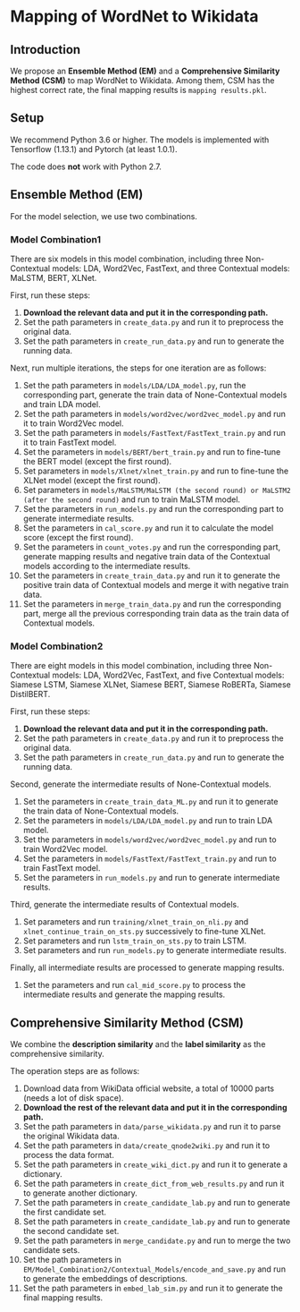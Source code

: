 # Mapping of WordNet to Wikidata



## Introduction

We propose an **Ensemble Method (EM)** and a **Comprehensive Similarity Method (CSM)** to map WordNet to Wikidata. Among them, CSM has the highest correct rate, the final mapping results is `mapping results.pkl`.



## Setup

We recommend Python 3.6 or higher. The models is implemented with Tensorflow (1.13.1) and Pytorch (at least 1.0.1).

The code does **not** work with Python 2.7.



## Ensemble Method (EM)

For the model selection, we use two combinations.

### Model Combination1

There are six models in this model combination, including three Non-Contextual models: LDA, Word2Vec, FastText, and three Contextual models: MaLSTM, BERT, XLNet.

First, run these steps:

1. **Download the relevant data and put it in the corresponding path.**
2. Set the path parameters in `create_data.py` and run it to preprocess the original data.
3. Set the path parameters in `create_run_data.py` and run to generate the running data.

Next, run multiple iterations, the steps for one iteration are as follows:

1. Set the path parameters in `models/LDA/LDA_model.py`, run the corresponding part, generate the train data of None-Contextual models and train LDA model.
2. Set the path parameters in `models/word2vec/word2vec_model.py` and run it to train Word2Vec model.
3. Set the path parameters in `models/FastText/FastText_train.py` and run it to train FastText model.
4. Set the parameters in `models/BERT/bert_train.py` and run to fine-tune the BERT model (except the first round).
5. Set parameters in `models/Xlnet/xlnet_train.py` and run to fine-tune the XLNet model (except the first round).
6. Set parameters in `models/MaLSTM/MaLSTM (the second round) or MaLSTM2 (after the second round)` and run to train MaLSTM model.
7. Set the parameters in `run_models.py` and run the corresponding part to generate intermediate results.
8. Set the parameters in `cal_score.py` and run it to calculate the model score (except the first round).
9. Set the parameters in `count_votes.py` and run the corresponding part, generate mapping results and negative train data of the Contextual models according to the intermediate results.
10. Set the parameters in `create_train_data.py` and run it to generate the positive train data of Contextual models and merge it with negative train data.
11. Set the parameters in `merge_train_data.py` and run the corresponding part, merge all the previous corresponding train data as the train data of Contextual models.

### Model Combination2

There are eight models in this model combination, including three Non-Contextual models: LDA, Word2Vec, FastText, and five Contextual models: Siamese LSTM, Siamese XLNet, Siamese BERT, Siamese RoBERTa, Siamese DistilBERT.

First, run these steps:

1. **Download the relevant data and put it in the corresponding path.**
2. Set the path parameters in `create_data.py` and run it to preprocess the original data.
3. Set the path parameters in `create_run_data.py` and run to generate the running data.

Second, generate the intermediate results of None-Contextual models.

1. Set the parameters in `create_train_data_ML.py` and run it to generate the train data of None-Contextual models.
2. Set the parameters in `models/LDA/LDA_model.py` and run to train LDA model.
3. Set the parameters in `models/word2vec/word2vec_model.py` and run to train Word2Vec model.
4. Set the parameters in `models/FastText/FastText_train.py` and run to train FastText model.
5. Set the parameters in `run_models.py` and run to generate intermediate results.

Third, generate the intermediate results of Contextual models.

1. Set parameters and run `training/xlnet_train_on_nli.py` and `xlnet_continue_train_on_sts.py` successively to fine-tune XLNet.
2. Set parameters and run `lstm_train_on_sts.py` to train LSTM.
3. Set parameters and run `run_models.py` to generate intermediate results.

Finally, all intermediate results are processed to generate mapping results.

1. Set the parameters and run `cal_mid_score.py` to process the intermediate results and generate the mapping results.



## Comprehensive Similarity Method (CSM) 

We combine the **description similarity** and the **label similarity** as the comprehensive similarity.

The operation steps are as follows:

1. Download data from WikiData official website, a total of 10000 parts (needs a lot of disk space).
2. **Download the rest of the relevant data and put it in the corresponding path.**
3. Set the path parameters in `data/parse_wikidata.py` and run it to parse the original Wikidata data.
4. Set the path parameters in `data/create_qnode2wiki.py` and run it to process the data format.
6. Set the path parameters in `create_wiki_dict.py` and run it to generate a dictionary.
7. Set the path parameters in `create_dict_from_web_results.py` and run it to generate another dictionary.
8. Set the path parameters in `create_candidate_lab.py` and run to generate the first candidate set.
9. Set the path parameters in `create_candidate_lab.py` and run to generate the second candidate set.
10. Set the path parameters in `merge_candidate.py` and run to merge the two candidate sets.
11. Set the path parameters in `EM/Model_Combination2/Contextual_Models/encode_and_save.py` and run to generate the embeddings of descriptions.
11. Set the path parameters in `embed_lab_sim.py` and run it to generate the final mapping results.